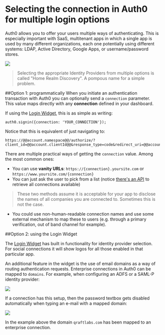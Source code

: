 # Selecting the connection in Auth0 for multiple login options 

Auth0 allows you to offer your users multiple ways of authenticating. This is especially important with SaaS, multitenant apps in which a single app is used by many different organizations, each one potentially using different systems: LDAP, Active Directory, Google Apps, or username/password stores.

![](https://docs.google.com/drawings/d/1h3-gOOLOEOzbqh5c3n_9p7YNHpkffHNH7nFOgG3KM8A/pub?w=744&amp;h=307)

> Selecting the appropriate Identity Providers from multiple options is called "Home Realm Discovery". A pompous name for a simple problem.

##Option 1: programmatically 
When you initiate an authentication transaction with Auth0 you can optionally send a `connection` parameter. This value maps directly with any __connection__ defined in your dashboard.

If using the [Login Widget](login-widget2), this is as simple as writing:

	auth0.signin({connection: 'YOUR_CONNECTION'});


Notice that this is equivalent of just navigating to:

	https://@@account.namespace@@/authorize/?client_id=@@account.clientId@@&response_type=code&redirect_uri=@@account.callback@@&state=OPAQUE_VALUE&connection=YOUR_CONNECTION

There are multiple practical ways of getting the `connection` value. Among the most common ones:

* You can use __vanity URLs__: `https://{connection}.yoursite.com` or `https://www.yoursite.com/{connection}`
* You can just ask the user to pick from a list (notice [there's an API](https://docs.auth0.com/api#!#get--api-connections) to retrieve all connections available)

> These two methods assume it is acceptable for your app to disclose the names of all companies you are connected to. Sometimes this is not the case.

* You could use non-human-readable connection names and use some external mechanism to map these to users (e.g. through a primary verification, out of band channel for example).

##Option 2: using the Login Widget

The [Login Widget](login-widget2) has built in functionality for identity provider selection. For social connections it will show logos for all those enabled in that particular app. 

An additional feature in the widget is the use of email domains as a way of routing authentication requests. Enterprise connections in Auth0 can be mapped to `domains`. For example, when configuring an ADFS or a SAML-P identity provider:

![](/img/hrd-adfs.png)

If a connection has this setup, then the password textbox gets disabled automatically when typing an e-mail with a mapped domain:

![](/img/hrd-loginwidget.png)

In the example above the domain `qraftlabs.com` has been mapped to an enterprise connection.
